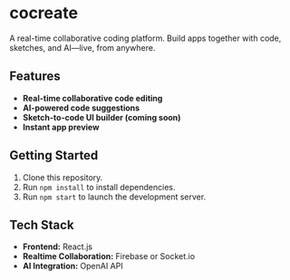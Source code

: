 # cocreate 
 
A real-time collaborative coding platform. Build apps together with code, sketches, and AI—live, from anywhere.

## Features
 
- **Real-time collaborative code editing**
- **AI-powered code suggestions**
- **Sketch-to-code UI builder (coming soon)**   
- **Instant app preview**  
   
## Getting Started
  
1. Clone this repository. 
2. Run `npm install` to install dependencies. 
3. Run `npm start` to launch the development server.

## Tech Stack
 
- **Frontend:** React.js
- **Realtime Collaboration:** Firebase or Socket.io 
- **AI Integration:** OpenAI API


